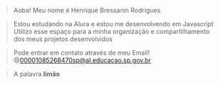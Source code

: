 > Aoba! Meu nome é Henrique Bressanin Rodrigues

> Estou estudando na Alura e estou me desenvolvendo em Javascript
> Utilizo esse espaço para a minha organização e compartilhamento dos meus projetos desenvolvidos

> Pode entrar em contato através de meu Email!
> @00001085268470sp@al.educacao.sp.gov.br

> A palavra **limão**
